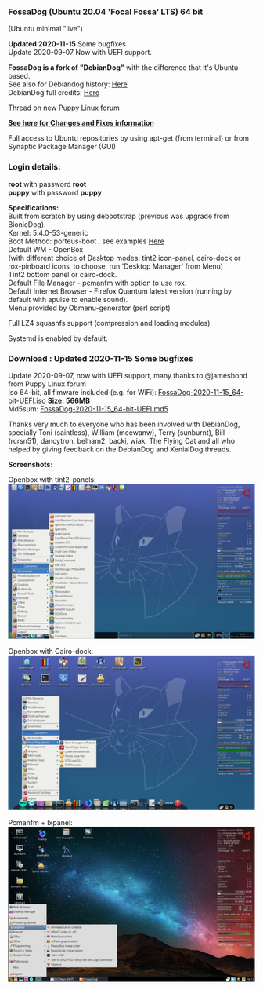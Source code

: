 ### FossaDog (Ubuntu 20.04 'Focal Fossa' LTS) 64 bit    
(Ubuntu minimal "live")

**Updated 2020-11-15** Some bugfixes      
Update 2020-09-07 Now with UEFI support.           

**FossaDog is a fork of "DebianDog"** with the difference that it's Ubuntu based.   
See also for Debiandog history: [Here](https://debiandog.github.io/doglinux/zz07about.html)     
DebianDog full credits: [Here](https://github.com/DebianDog/Wheezy/blob/master/Credits.md)    

[Thread on new Puppy Linux forum](https://forum.puppylinux.com/viewtopic.php?f=58&t=478)    

**[See here for Changes and Fixes information](https://forum.puppylinux.com/viewtopic.php?p=2476#p2476)**     

Full access to Ubuntu repositories by using apt-get (from terminal) or from Synaptic Package Manager (GUI) 
    
### Login details:    
**root** with password **root**        
**puppy** with password **puppy**    

**Specifications:**    
Built from scratch by using debootstrap  (previous was upgrade from BionicDog).    
Kernel: 5.4.0-53-generic    
Boot Method: porteus-boot , see examples [Here](https://github.com/DebianDog/FossaDog/raw/master/Examples-boot-codes.txt)   
Default WM - OpenBox    
(with different choice of Desktop modes: tint2 icon-panel, cairo-dock or rox-pinboard icons, to choose, run 'Desktop Manager' from Menu)    
Tint2 bottom panel or cairo-dock.       
Default File Manager - pcmanfm with option to use rox.    
Default Internet Browser - Firefox Quantum latest version (running by default with apulse to enable sound).    
Menu provided by Obmenu-generator (perl script)  

Full LZ4 squashfs support (compression and loading modules)    

Systemd is enabled by default.    

### Download : **Updated 2020-11-15** Some bugfixes  
Update 2020-09-07, now with UEFI support, many thanks to @jamesbond from Puppy Linux forum      
Iso 64-bit, all fimware included (e.g. for WiFi): [FossaDog-2020-11-15_64-bit-UEFI.iso](https://github.com/DebianDog/FossaDog/releases/download/0.1/FossaDog-2020-11-15_64-bit-UEFI.iso) **Size: 566MB**            
Md5sum: [FossaDog-2020-11-15_64-bit-UEFI.md5](https://github.com/DebianDog/FossaDog/releases/download/0.1/FossaDog-2020-11-15_64-bit-UEFI.md5)             

Thanks very much to everyone who has been involved with DebianDog, specially Toni (saintless), William (mcewanw), Terry (sunburnt), Bill (rcrsn51), dancytron, belham2, backi, wiak, The Flying Cat and all who helped by giving feedback on the DebianDog and XenialDog threads.   
    
**Screenshots:**  

Openbox with tint2-panels:  
![OpenBox](https://github.com/DebianDog/FossaDog/raw/gh-pages/fossadog-tint2.jpg)  

Openbox with Cairo-dock:  
![OpenBox](https://github.com/DebianDog/FossaDog/raw/gh-pages/fossadog-cairo-dock-roxpinb.jpg)  

Pcmanfm + lxpanel:  
![OpenBox](https://github.com/DebianDog/FossaDog/raw/gh-pages/fossadog-pcmanfm-lxpanel.png)  
